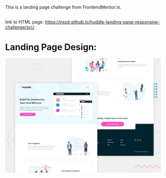 
This is a landing page challenge from FrontendMentor.io.

<br> link to HTML page: https://irezd.github.io/huddle-landing-page-responsive-challenge/src/

# Landing Page Design:

![Design preview for the Huddle landing page with alternating feature blocks coding challenge](./src/design/desktop-preview.jpg)
